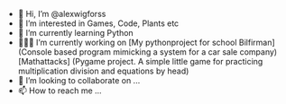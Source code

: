 - 👋 Hi, I’m @alexwigforss
- 👀 I’m interested in Games, Code, Plants etc
- 🌱 I’m currently learning Python
- 👨🏻‍💻 I’m currently working on
  [My pythonproject for school Bilfirman] (Console based program mimicking a system for a car sale company)
  [Mathattacks] (Pygame project. A simple little game for practicing multiplication division and equations by head)
- 💞️ I’m looking to collaborate on ...
- 📫 How to reach me ...

<!---
alexwigforss/alexwigforss is a ✨ special ✨ repository because its `README.md` (this file) appears on your GitHub profile.
You can click the Preview link to take a look at your changes.
--->
